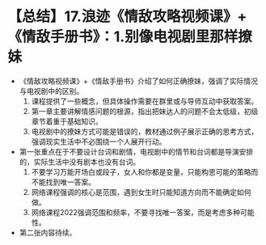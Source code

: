 # 【总结】17.浪迹《情敌攻略视频课》+《情敌手册书》：1.别像电视剧里那样撩妹

-   《情敌攻略视频课》+《情敌手册书》介绍了如何正确撩妹，强调了实际情况与电视剧中的区别。
    1.  课程提供了一些概念，但具体操作需要在群里或与导师互动中获取答案。
    2.  第一章主要讲解情感问题的根源，指出把妹达人的问题不会太低级，初级章节着重于基础知识。
    3.  电视剧中的撩妹方式可能是错误的，教材通过例子展示正确的思考方式，强调现实生活中不必围绕一个人展开行动。
-   第一张重点在于不要设计台词和剧情，电视剧中的情节和台词都是导演安排的，实际生活中没有剧本也没有台词。
    1.  不要学习万能开场白或段子，女人和你都是变量，只能构思可能的策略而不能找到唯一答案。
    2.  网络课程强调的核心是范围，遇到女生时只能知道方向而不能确定如何做。
    3.  网络课程2022强调范围和频率，不要寻找唯一答案，而是考虑多种可能性。
-   第二张内容待续。